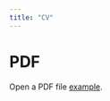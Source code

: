 ```yaml
---
title: "CV"
---
```


<!DOCTYPE html>
<html>
  <head>
    <title>CV</title>
  </head>
  <body>
    <h1>PDF</h1>
    <p>Open a PDF file <a href="https://github.com/mindojune/mindojune.github.io/blob/master/cv.pdf">example</a>.</p>
  </body>
</html>
